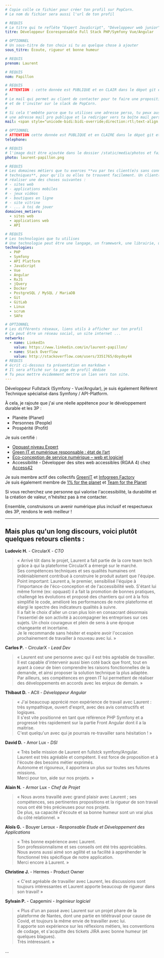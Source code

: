 ```yaml
---
# Copie colle ce fichier pour créer ton profil sur PopCorn.
# Le nom du fichier sera aussi l'url de ton profil

# REQUIS
# Le titre qui te refléte "Expert JavaScript", "Développeur web junior"
titre: Développeur Écoresponsable Full Stack PHP/Symfony Vue/Angular

# OPTIONNEL
# Un sous-titre de ton choix si tu as quelque chose à ajouter
sous_titre: Écoute, rigueur et bonne humeur

# REQUIS
prenom: Laurent

# REQUIS
nom: Papillon

# REQUIS
# ATTENTION : cette donnée est PUBLIQUE et en CLAIR dans le dépot git et sur le site
#
# Le mail qui permet au client de contacter pour te faire une proposition de projet
# et de t'inviter sur le slack de PopCorn.
#
# Si cela t'embête parce que tu utilises une adresse perso, tu peux aussi te créer
# une adresse mail pro publique et la rediriger vers ta boîte mail perso
mail: <span style="unicode-bidi:bidi-override;direction:rtl;text-align:left;">rf&#046;eerf&#064;nollipaptnerual</span>

# OPTIONNEL
# ATTENTION cette donnée est PUBLIQUE et en CLAIRE dans le dépot git et sur le site
telephone:

# REQUIS
# l'image doit être ajoutée dans le dossier /static/media/photos et faire moins de 100ko !
photo: laurent-papillon.png

# REQUIS
# Les domaines métiers que tu exerces **vu par tes client(e)s sans connaissances
# techniques**, pour qu'ils ou elles te trouvent facilement. Un client(e) veut par exemple
# réaliser une des choses suivantes :
# - sites web
# - applications mobiles
# - jeux vidéos
# - boutiques en ligne
# - site vitrine
# - ... à toi de jouer
domaines_metiers:
  - sites web
  - applications web
  - API

# REQUIS
# Les technologies que tu utilises
# Une technologie peut être une langage, un framework, une librairie, un CMS ...
technologies:
  - PHP
  - Symfony
  - API Platform
  - JavaScript
  - Vue
  - Angular
  - RxJS
  - jQuery
  - Docker
  - PostgreSQL / MySQL / MariaDB
  - Git
  - GitLab
  - Linux
  - scrum
  - SAFe

# OPTIONNEL
# Les différents réseaux, liens utils à afficher sur ton profil
# Ça peut être un réseau social, un site internet ...
networks:
  - name: LinkedIn
    value: https://www.linkedin.com/in/laurent-papillon/
  - name: Stack Overflow
    value: http://stackoverflow.com/users/3351765/doydoy44
# REQUIS
# écrit ci-dessous ta présentation en markdown ⬇️
# Il sera affiché sur ta page de profil dédiée
# Tu peux mettre évidemment mettre un lien vers ton site.
---
```


Développeur Fullstack (Symfony - Vue/Angular), je suis également Référent Technique spécialisé dans Symfony / API-Platform.

À cela, je rajoute que j'ai une réelle appétence pour le développement durable et les 3P :

- Planète (Planet)
- Personnes (People)
- Prospérité (Profit)

Je suis certifié :

- [Opquast niveau Expert](https://directory.opquast.com/fr/certificat/BYXVEL/)
- [Green IT et numérique responsable : état de l’art](https://certificat.greenit.fr/certificats/2022.09.14-LP130-TQ24-GRI25)
- [Éco-conception de service numérique – web et logiciel](https://certificat.greenit.fr/certificats/2023.02.22-LP130-X5Z2-ECO25)
- Accessibilité - Développer des sites web accessibles (RGAA 4) chez [Access42](https://access42.net/)

Je suis membre actif des collectifs [GreenIT](https://www.greenit.fr/) et [Infogreen Factory](https://infogreenfactory.green/)  
Je suis également membre de [1% for the planet](https://www.onepercentfortheplanet.fr/) et [Team for the Planet](https://team-planet.com/fr)

Si vous recherchez une personne qui valorise l'accessibilité, la durabilité et la création de valeur, n'hésitez pas à me contacter.

Ensemble, construisons un avenir numérique plus inclusif et respectueux des 3P, rendons le web meilleur !

---

## Mais plus qu'un long discours, voici plutôt quelques retours clients :

**Ludovic H.** - CircularX - _CTO_

> &laquo; Arrivé tôt dans le projet, Laurent a fait partie de la core team tech grâce à qui la plateforme CircularX a émergé sur le marché.  
> Ses compétences techniques et ses qualités humaines ont indéniablement contribué à construire le produit autant que l'équipe.  
> Point important: Laurent a, le premier, sensibilisé l'équipe à l'importance de l'éco-conception et de l'accessibilité web. S'étant lui même formé (ex: opquast) il a fait la promotion de bonnes pratiques, challengé les évolutions et proposé des chantiers qui ont à la fois simplifié le code, amélioré les performances de notre plateforme et élargi le spectre des indicateurs qualités à suivre.  
> Il a fait le choix d'aller un cran plus loin en consacrant désormais l'essentiel de son activité à accompagner les entreprises sur ces sujets. Un choix courageux et plein de sens à une époque changeante et incertaine.  
> Je le recommande sans hésiter et espère avoir l'occasion prochainement de travailler à nouveau avec lui. &raquo;

**Carlos P.** - CircularX - _Lead Dev_

> &laquo; Laurent est une personne avec qui il est très agréable de travailler.  
> Il est capable d'intervenir aussi bien coté back que front, tout en ayant à coeur de bien comprendre les raisons fonctionnelles de la demande, et ainsi proposer la solution technique la plus adaptée.  
> Par ailleurs, ses compétences en green IT lui permettent de réaliser des développements en accords avec les enjeux de demain. &raquo;

**Thibaut D.** - ACII - _Développeur Angular_

> &laquo; J'ai beaucoup apprécié mon expérience de travail avec Laurent : très sympathique, ouvert d'esprit, avec des avis constructifs et logiques.  
> Il s'est vite positionné en tant que référence PHP Symfony et a progressé très rapidement sur la partie Front Angular dont il a la maitrise.  
> C'est quelqu'un avec qui je pourrais re-travailler sans hésitation ! &raquo;

**David D.** - Amor Lux - _DSI_

> &laquo; Très belle mission de Laurent en fullstck symfony/Angular.<br>
> Laurent est très agréable et compétent. Il est force de proposition et à l'écoute des besoins métier exprimés.  
> Autonome et rigoureux, il apportera un plus sur toutes ses futures missions.  
> Merci pour ton, aide sur nos projets. &raquo;

**Alain N.** - Armor Lux - _Chef de Projet_

> &laquo; Nous avons travaillé avec grand plaisir avec Laurent ; ses compétences, ses pertinentes propositions et la rigueur de son travail nous ont été très précieuses pour nos projets.  
> De plus, sa capacité d'écoute et sa bonne humeur sont un vrai plus du côté relationnel. &raquo;

**Aloïs G.** - Bouyer Leroux - _Responsable Etude et Développement des Applications_

> &laquo; Très bonne expérience avec Laurent.  
> Son professionnalisme et ses conseils ont été très appréciables. <br>
> Nous avons aussi aimé son agilité et sa facilité à appréhender le fonctionnel très spécifique de notre application.  
> Merci encore à Laurent. &raquo;

**Christine J.** - Hermes - Product Owner

> &laquo; C'est agréable de travailler avec Laurent, les discussions sont toujours intéressantes et Laurent apporte beaucoup de rigueur dans son travail! &raquo;

**Sylvain P.** - Capgemini - _Ingénieur logiciel_

> &laquo; Plus d'un an passé avec Laurent sur un projet phare de la plateforme de Nantes, dont une partie en télétravail pour cause de Covid, et toujours la même envie de travailler avec lui.  
> Il apporte son expérience sur les réflexions métiers, les conventions de codage, et s'acquitte des tickets JIRA avec bonne humeur (et quelques blagues).  
> Très intéressant. &raquo;

...
